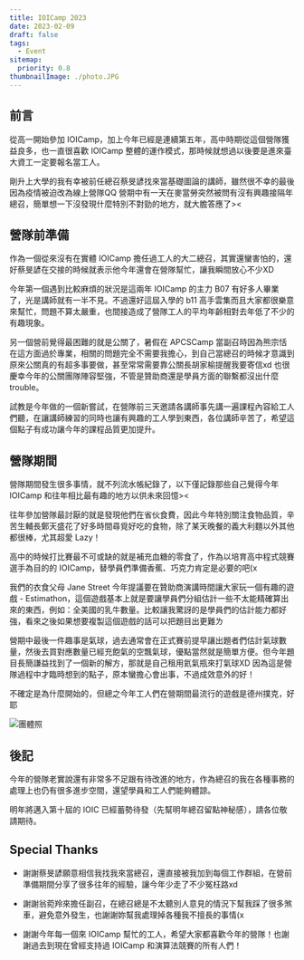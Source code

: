 ```yaml
---
title: IOICamp 2023
date: 2023-02-09
draft: false
tags:
  - Event
sitemap:
  priority: 0.8
thumbnailImage: ./photo.JPG
---
```


## 前言

從高一開始參加 IOICamp，加上今年已經是連續第五年，高中時期從這個營隊獲益良多，也一直很喜歡 IOICamp 整體的運作模式，那時候就想過以後要是進來臺大資工一定要報名當工人。

剛升上大學的我有幸被前任總召蔡旻諺找來當基礎圖論的講師，雖然很不幸的最後因為疫情被迫改為線上營隊QQ 營期中有一天在麥當勞突然被問有沒有興趣接隔年總召，簡單想一下沒發現什麼特別不對勁的地方，就大膽答應了><

## 營隊前準備

作為一個從來沒有在實體 IOICamp 擔任過工人的大二總召，其實還蠻害怕的，還好蔡旻諺在交接的時候就表示他今年還會在營隊幫忙，讓我瞬間放心不少XD

今年第一個遇到比較麻煩的狀況是這兩年 IOICamp 的主力 B07 有好多人畢業了，光是講師就有一半不見。不過還好這屆入學的 b11 高手雲集而且大家都很樂意來幫忙，問題不算太嚴重，也間接造成了營隊工人的平均年齡相對去年低了不少的有趣現象。

另一個營前覺得最困難的就是公關了，暑假在 APCSCamp 當副召時因為熊宗恬在這方面過於專業，相關的問題完全不需要我擔心，到自己當總召的時候才意識到原來公關真的有超多事要做，甚至常常需要靠公關長胡家榆提醒我要寄信xd 也很慶幸今年的公關團隊陣容堅強，不管是贊助商還是學員方面的聯繫都沒出什麼 trouble。

試教是今年做的一個新嘗試，在營隊前三天邀請各講師事先講一遍課程內容給工人們聽，在讓講師練習的同時也讓有興趣的工人學到東西，各位講師辛苦了，希望這個點子有成功讓今年的課程品質更加提升。

## 營隊期間

營隊期間發生很多事情，就不列流水帳紀錄了，以下僅記錄那些自己覺得今年 IOICamp 和往年相比最有趣的地方以供未來回憶><

往年參加營隊最討厭的就是發現他們在省伙食費，因此今年特別關注食物品質，辛苦生輔長鄭天盛花了好多時間尋覓好吃的食物，除了某天晚餐的義大利麵以外其他都很棒，尤其超愛 Lazy！

高中的時候打比賽最不可或缺的就是補充血糖的零食了，作為以培育高中程式競賽選手為目的的 IOICamp，替學員們準備香蕉、巧克力肯定是必要的吧(x

我們的衣食父母 Jane Street 今年提議要在贊助商演講時間讓大家玩一個有趣的遊戲 - Estimathon，這個遊戲基本上就是要讓學員們分組估計一些不太能精確算出來的東西，例如：全美國的乳牛數量。比較讓我驚訝的是學員們的估計能力都好強，看來之後如果想要複製這個遊戲的話可以把題目出更難ㄌ

營期中最後一件趣事是氣球，過去通常會在正式賽前提早讓出題者們估計氣球數量，然後去買對應數量已經充飽氣的空飄氣球，優點當然就是簡單方便。但今年題目長簡謙益找到了一個新的解方，那就是自己租用氦氣瓶來打氣球XD 因為這是營隊過程中才臨時想到的點子，原本蠻擔心會出事，不過成效意外的好！

不確定是為什麼開始的，但總之今年工人們在營期間最流行的遊戲是德州撲克，好耶

![團體照](./photo.JPG)

## 後記

今年的營隊老實說還有非常多不足跟有待改進的地方，作為總召的我在各種事務的處理上也仍有很多進步空間，還望學員和工人們能夠體諒。

明年將邁入第十屆的 IOIC 已經蓄勢待發（先幫明年總召留點神秘感），請各位敬請期待。

## Special Thanks

- 謝謝蔡旻諺願意相信我找我來當總召，還直接被我加到每個工作群組，在營前準備期間分享了很多往年的經驗，讓今年少走了不少冤枉路xd

- 謝謝翁菀羚來擔任副召，在總召總是不太聽別人意見的情況下幫我踩了很多煞車，避免意外發生，也謝謝妳幫我處理掉各種我不擅長的事情(x

- 謝謝今年每一個來 IOICamp 幫忙的工人，希望大家都喜歡今年的營隊！也謝謝過去到現在曾經支持過 IOICamp 和演算法競賽的所有人們！
